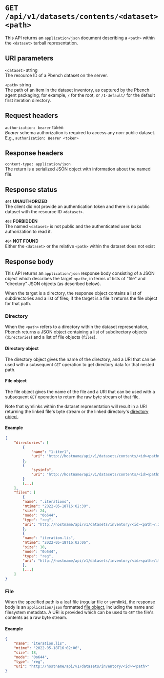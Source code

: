 # `GET /api/v1/datasets/contents/<dataset><path>`

This API returns an `application/json` document describing a `<path>` within the `<dataset>` tarball representation.

## URI parameters

`<dataset>` string \
The resource ID of a Pbench dataset on the server.

`<path>`    string \
The path of an item in the dataset inventory, as captured by the Pbench agent packaging; for example, `/` for the root, or `/1-default/` for the default first iteration directory.

## Request headers

`authorization: bearer` token \
*Bearer* schema authorization is required to access any non-public dataset. E.g., `authorization: Bearer <token>`

## Response headers

`content-type: application/json` \
The return is a serialized JSON object with information about the named file.

## Response status

`401`   **UNAUTHORIZED** \
The client did not provide an authentication token and there is no public dataset with the resource ID `<dataset>`.

`403`   **FORBIDDEN** \
The named `<dataset>` is not public and the authenticated user lacks authorization to read it.

`404`   **NOT FOUND** \
Either the `<dataset>` or the relative `<path>` within the dataset does not exist

## Response body

This API returns an `application/json` response body consisting of a JSON object which describes the target `<path>`, in terms of lists of "file" and "directory" JSON objects (as described below).

When the target is a directory, the response object contains a list of subdirectories and a list of files; if the target is a file it returns the file object for that path.

### Directory

When the `<path>` refers to a directory within the dataset representation, Pbench returns a JSON object containing a list of subdirectory objects (`directories`) and a list of file objects (`files`).

#### Directory object

The directory object gives the name of the directory, and a URI that can be used with a subsequent `GET` operation to get directory data for that nested path.

#### File object

The file object gives the name of the file and a URI that can be used with a subsequent `GET` operation to return the raw byte stream of that file.

Note that symlinks within the dataset representation will result in a URI returning the linked file's byte stream or the linked directory's [directory object](#directory-object).

#### Example

```json
{
    "directories": [
        {
            "name": "1-iter1",
            "uri": "http://hostname/api/v1/datasets/contents/<id><path>/1-iter1"
        },
        {
            "sysinfo",
            "uri": "http://hostname/api/v1/datasets/contents/<id><path>/sysinfo"
        }
        [...]
    ],
    "files": [
        {
        "name": ".iterations",
        "mtime": "2022-05-18T16:02:30",
        "size": 24,
        "mode": "0o644",
        "type": "reg",
        "uri": "http://hostname/api/v1/datasets/inventory/<id><path>/.iterations"
        },
        {
        "name": "iteration.lis",
        "mtime": "2022-05-18T16:02:06",
        "size": 18,
        "mode": "0o644",
        "type": "reg",
        "uri": "http://hostname/api/v1/datasets/inventory/<id><path>/iteration.lis"
        },
        [...]
    ]
}
```

### File

When the specified path is a leaf file (regular file or symlink), the response body is an `application/json` formatted [file object](#file-object), including the name and filesystem metadata. A URI is provided which can be used to `GET` the file's contents as a raw byte stream.

#### Example

```json
{
    "name": "iteration.lis",
    "mtime": "2022-05-18T16:02:06",
    "size": 18,
    "mode": "0o644",
    "type": "reg",
    "uri": "http://hostname/api/v1/datasets/inventory/<id>><path>"
}
```
